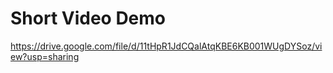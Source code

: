 # Short Video Demo

https://drive.google.com/file/d/11tHpR1JdCQalAtqKBE6KB001WUgDYSoz/view?usp=sharing
